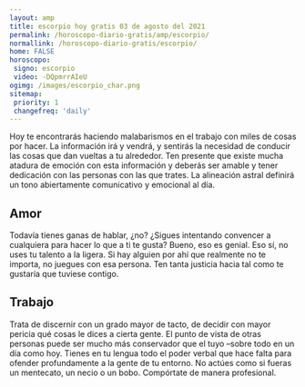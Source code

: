 ```yaml
---
layout: amp
title: escorpio hoy gratis 03 de agosto del 2021 
permalink: /horoscopo-diario-gratis/amp/escorpio/
normallink: /horoscopo-diario-gratis/escorpio/
home: FALSE
horoscopo:
 signo: escorpio
 video: -DQpmrrAIeU
ogimg: /images/escorpio_char.png
sitemap:
 priority: 1
 changefreq: 'daily'
---
```



Hoy te encontrarás haciendo malabarismos en el trabajo con miles de cosas por hacer. La información irá y vendrá, y sentirás la necesidad de conducir las cosas que dan vueltas a tu alrededor. Ten presente que existe mucha atadura de emoción con esta información y deberás ser amable y tener dedicación con las personas con las que trates. La alineación astral definirá un tono abiertamente comunicativo y emocional al día.

## Amor

Todavía tienes ganas de hablar, ¿no? ¿Sigues intentando convencer a cualquiera para hacer lo que a ti te gusta? Bueno, eso es genial. Eso sí, no uses tu talento a la ligera. Si hay alguien por ahí que realmente no te importa, no juegues con esa persona. Ten tanta justicia hacia tal como te gustaría que tuviese contigo.

## Trabajo

Trata de discernir con un grado mayor de tacto, de decidir con mayor pericia qué cosas le dices a cierta gente. El punto de vista de otras personas puede ser mucho más conservador que el tuyo –sobre todo  en un día como hoy. Tienes en tu lengua todo el poder verbal que hace falta para ofender profundamente a la gente de tu entorno. No actúes como si fueras un mentecato, un necio o un bobo. Compórtate de manera profesional.